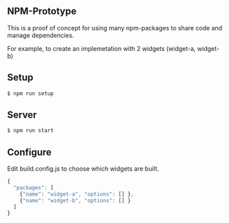 ## NPM-Prototype

This is a proof of concept for using many npm-packages to share code and
manage dependencies.


For example, to create an implemetation with 2 widgets (widget-a,
widget-b)

## Setup

```bash
$ npm run setup
```
## Server
```bash
$ npm run start
````

## Configure
Edit build.config.js to choose which widgets are built.

```javascript
{
  "packages": [
    {"name": "widget-a", "options": [] },
    {"name": "widget-b", "options": [] }
  ]
}
```


